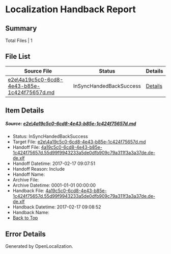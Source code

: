 # <a name='report-top'></a> Localization Handback Report

## Summary
 Total Files | 1

## File List
 Source File | Status | Details 
 ----------- | ------ | ------- 
 [e2e\4a19c5c0-6cd8-4e43-b85e-1c424f75657d.md](https://github.com/OpenLocalizationTestOrg/ol-test0/blob/556848ea044a65c170332c614b244e49a36b0d11/e2e/4a19c5c0-6cd8-4e43-b85e-1c424f75657d.md) | InSyncHandedBackSuccess | [Details](#15d53403557095c5db5f6a73dae38c02d19ea0651)

## Item Details
##### <a name='15d53403557095c5db5f6a73dae38c02d19ea0651'></a> Source: [e2e\4a19c5c0-6cd8-4e43-b85e-1c424f75657d.md](https://github.com/OpenLocalizationTestOrg/ol-test0/blob/556848ea044a65c170332c614b244e49a36b0d11/e2e/4a19c5c0-6cd8-4e43-b85e-1c424f75657d.md)
* Status: InSyncHandedBackSuccess
* Target File: [e2e\4a19c5c0-6cd8-4e43-b85e-1c424f75657d.md](https://github.com/OpenLocalizationTestOrg/ol-test4-dede/blob/993ebf44d0ba407ebd6baf9464d963885ea5c8a2/e2e/4a19c5c0-6cd8-4e43-b85e-1c424f75657d.md)
* Handoff File: [4a19c5c0-6cd8-4e43-b85e-1c424f75657d.55d99f9943233a5de0dfb909c79a311f3a3a37de.de-de.xlf](https://github.com/OpenLocalizationTestOrg/ol-test4-handoff/blob/2c6e2dbc355da63d91e5d020cc77fdfd8ad56339/ol-handoff/OpenLocalizationTestOrg/ol-test4-dede/xinjiang/ht/4a19c5c0-6cd8-4e43-b85e-1c424f75657d.55d99f9943233a5de0dfb909c79a311f3a3a37de.de-de.xlf)
* Handoff Datetime: 2017-02-17 09:07:51
* Handoff Reason: Include
* Handoff Name: 
* Archive File: 
* Archive Datetime: 0001-01-01 00:00:00
* Handback File: [4a19c5c0-6cd8-4e43-b85e-1c424f75657d.55d99f9943233a5de0dfb909c79a311f3a3a37de.de-de.xlf](https://github.com/OpenLocalizationTestOrg/ol-test4-handback/blob/648e5bbaf01803de7359482bf25d8c2569942d44/ol-handback/OpenLocalizationTestOrg/ol-test4-dede/xinjiang/ht/4a19c5c0-6cd8-4e43-b85e-1c424f75657d.55d99f9943233a5de0dfb909c79a311f3a3a37de.de-de.xlf)
* Handback Datetime: 2017-02-17 09:08:52
* Handback Name: 
* [Back to Top](#report-top)


## Error Details

Generated by OpenLocalization.
